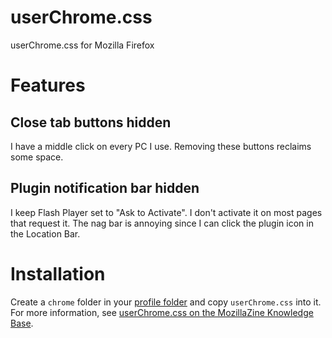 # userChrome.css

userChrome.css for Mozilla Firefox

# Features

## Close tab buttons hidden

I have a middle click on every PC I use. Removing these buttons reclaims some space.

## Plugin notification bar hidden

I keep Flash Player set to "Ask to Activate". I don't activate it on most pages that request it. The nag bar is annoying since I can click the plugin icon in the Location Bar.

# Installation

Create a ``chrome`` folder in your [profile folder](http://kb.mozillazine.org/Profile_folder) and copy ``userChrome.css`` into it. For more information, see [userChrome.css on the MozillaZine Knowledge Base](http://kb.mozillazine.org/index.php?title=UserChrome.css&printable=yes).
